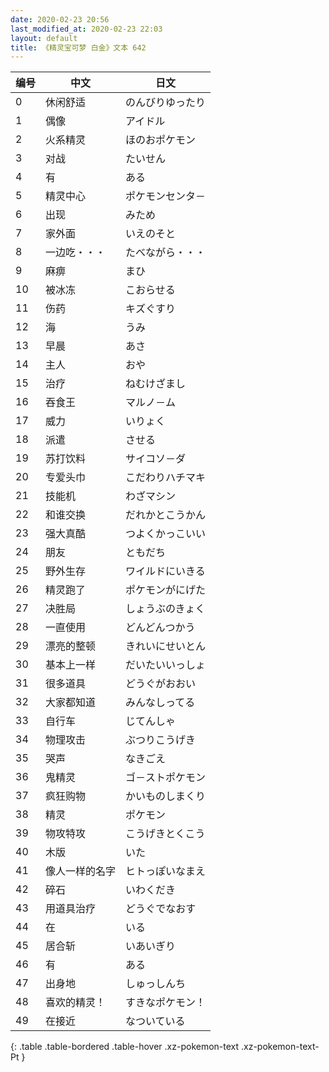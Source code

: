 ```yaml
---
date: 2020-02-23 20:56
last_modified_at: 2020-02-23 22:03
layout: default
title: 《精灵宝可梦 白金》文本 642
---
```

| 编号 | 中文 | 日文 |
| ---- | ---- | ---- |
| 0 | 休闲舒适 | のんびりゆったり |
| 1 | 偶像 | アイドル |
| 2 | 火系精灵 | ほのおポケモン |
| 3 | 对战 | たいせん |
| 4 | 有 | ある |
| 5 | 精灵中心 | ポケモンセンタ－ |
| 6 | 出现 | みため |
| 7 | 家外面 | いえのそと |
| 8 | 一边吃・・・ | たべながら・・・ |
| 9 | 麻痹 | まひ |
| 10 | 被冰冻 | こおらせる |
| 11 | 伤药 | キズぐすり |
| 12 | 海 | うみ |
| 13 | 早晨 | あさ |
| 14 | 主人 | おや |
| 15 | 治疗 | ねむけざまし |
| 16 | 吞食王 | マルノ－ム |
| 17 | 威力 | いりょく |
| 18 | 派遣 | させる |
| 19 | 苏打饮料 | サイコソ－ダ |
| 20 | 专爱头巾 | こだわりハチマキ |
| 21 | 技能机 | わざマシン |
| 22 | 和谁交换 | だれかとこうかん |
| 23 | 强大真酷 | つよくかっこいい |
| 24 | 朋友 | ともだち |
| 25 | 野外生存 | ワイルドにいきる |
| 26 | 精灵跑了 | ポケモンがにげた |
| 27 | 决胜局 | しょうぶのきょく |
| 28 | 一直使用 | どんどんつかう |
| 29 | 漂亮的整顿 | きれいにせいとん |
| 30 | 基本上一样 | だいたいいっしょ |
| 31 | 很多道具 | どうぐがおおい |
| 32 | 大家都知道 | みんなしってる |
| 33 | 自行车 | じてんしゃ |
| 34 | 物理攻击 | ぶつりこうげき |
| 35 | 哭声 | なきごえ |
| 36 | 鬼精灵 | ゴ－ストポケモン |
| 37 | 疯狂购物 | かいものしまくり |
| 38 | 精灵 | ポケモン |
| 39 | 物攻特攻 | こうげきとくこう |
| 40 | 木版 | いた |
| 41 | 像人一样的名字 | ヒトっぽいなまえ |
| 42 | 碎石 | いわくだき |
| 43 | 用道具治疗 | どうぐでなおす |
| 44 | 在 | いる |
| 45 | 居合斩 | いあいぎり |
| 46 | 有 | ある |
| 47 | 出身地 | しゅっしんち |
| 48 | 喜欢的精灵！ | すきなポケモン！ |
| 49 | 在接近 | なついている |
{: .table .table-bordered .table-hover .xz-pokemon-text .xz-pokemon-text-Pt }